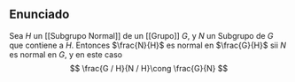 
## Enunciado

Sea $H$ un [[Subgrupo Normal]] de un [[Grupo]] $G$, y $N$ un Subgrupo de $G$ que contiene a $H$. Entonces $\frac{N}{H}$ es normal en $\frac{G}{H}$ sii $N$ es normal en $G$, y en este caso
$$
\frac{G / H}{N / H}\cong \frac{G}{N}
$$